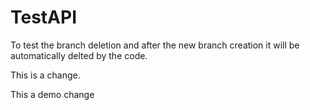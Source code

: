 # TestAPI

To test the branch deletion and after the new branch creation it will be automatically delted by the code.

This is a change.


This a demo change
